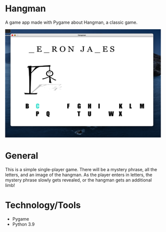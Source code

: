 # Hangman

A game app made with Pygame about Hangman, a classic game.

<p align="center">
<img src= "examples/example.png" width = "550" height = "350">
</p>

# General

This is a simple single-player game. There will be a mystery phrase, all the letters, and an image of the hangman. As the player 
enters in letters, the mystery phrase slowly gets revealed, or the hangman gets an additional limb!

# Technology/Tools

- Pygame
- Python 3.9
